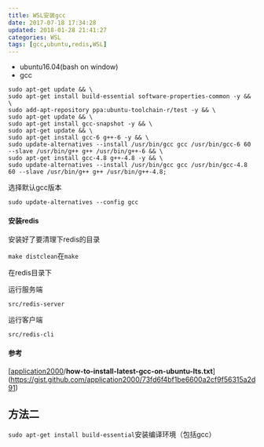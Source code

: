 ```yaml
---
title: WSL安装gcc
date: 2017-07-18 17:34:28
updated: 2018-01-28 21:41:27categories: WSL
tags: [gcc,ubuntu,redis,WSL]
---
```


* ubuntu16.04(bash on window)
* gcc

```
sudo apt-get update && \
sudo apt-get install build-essential software-properties-common -y && \
sudo add-apt-repository ppa:ubuntu-toolchain-r/test -y && \
sudo apt-get update && \
sudo apt-get install gcc-snapshot -y && \
sudo apt-get update && \
sudo apt-get install gcc-6 g++-6 -y && \
sudo update-alternatives --install /usr/bin/gcc gcc /usr/bin/gcc-6 60 --slave /usr/bin/g++ g++ /usr/bin/g++-6 && \
sudo apt-get install gcc-4.8 g++-4.8 -y && \
sudo update-alternatives --install /usr/bin/gcc gcc /usr/bin/gcc-4.8 60 --slave /usr/bin/g++ g++ /usr/bin/g++-4.8;
```

选择默认gcc版本

`sudo update-alternatives --config gcc`

####  安装redis

安装好了要清理下redis的目录

`make distclean`在`make`

在redis目录下

运行服务端

`src/redis-server`

运行客户端

`src/redis-cli`

#### 参考

[[application2000](https://gist.github.com/application2000)/**how-to-install-latest-gcc-on-ubuntu-lts.txt**](https://gist.github.com/application2000/73fd6f4bf1be6600a2cf9f56315a2d91)



## 方法二

`sudo apt-get install build-essential`安装编译环境（包括gcc）